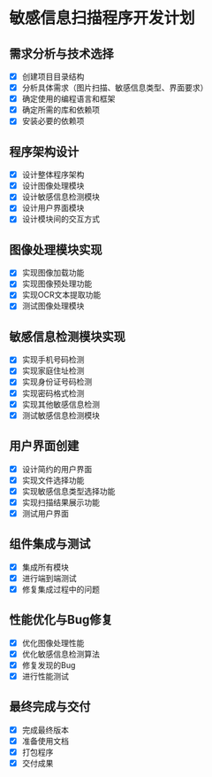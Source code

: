 # 敏感信息扫描程序开发计划

## 需求分析与技术选择
- [x] 创建项目目录结构
- [x] 分析具体需求（图片扫描、敏感信息类型、界面要求）
- [x] 确定使用的编程语言和框架
- [x] 确定所需的库和依赖项
- [x] 安装必要的依赖项

## 程序架构设计
- [x] 设计整体程序架构
- [x] 设计图像处理模块
- [x] 设计敏感信息检测模块
- [x] 设计用户界面模块
- [x] 设计模块间的交互方式

## 图像处理模块实现
- [x] 实现图像加载功能
- [x] 实现图像预处理功能
- [x] 实现OCR文本提取功能
- [x] 测试图像处理模块

## 敏感信息检测模块实现
- [x] 实现手机号码检测
- [x] 实现家庭住址检测
- [x] 实现身份证号码检测
- [x] 实现密码格式检测
- [x] 实现其他敏感信息检测
- [x] 测试敏感信息检测模块

## 用户界面创建
- [x] 设计简约的用户界面
- [x] 实现文件选择功能
- [x] 实现敏感信息类型选择功能
- [x] 实现扫描结果展示功能
- [x] 测试用户界面

## 组件集成与测试
- [x] 集成所有模块
- [x] 进行端到端测试
- [x] 修复集成过程中的问题

## 性能优化与Bug修复
- [x] 优化图像处理性能
- [x] 优化敏感信息检测算法
- [x] 修复发现的Bug
- [x] 进行性能测试

## 最终完成与交付
- [x] 完成最终版本
- [x] 准备使用文档
- [x] 打包程序
- [x] 交付成果
